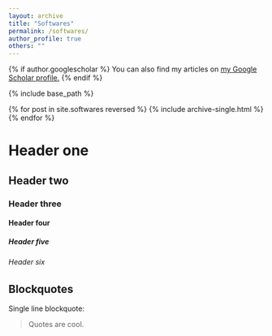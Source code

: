 ```yaml
---
layout: archive
title: "Softwares"
permalink: /softwares/
author_profile: true
others: ""
---
```


{% if author.googlescholar %}
  You can also find my articles on <u><a href="{{author.googlescholar}}">my Google Scholar profile</a>.</u>
{% endif %}

{% include base_path %}

{% for post in site.softwares reversed %}
  {% include archive-single.html %}
{% endfor %}

# Header one

## Header two

### Header three

#### Header four

##### Header five

###### Header six

## Blockquotes

Single line blockquote:

> Quotes are cool.